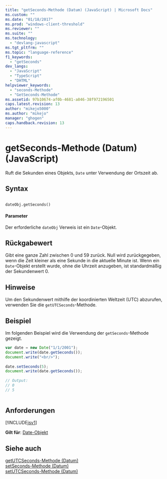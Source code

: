```yaml
---
title: "getSeconds-Methode (Datum) (JavaScript) | Microsoft Docs"
ms.custom: ""
ms.date: "01/18/2017"
ms.prod: "windows-client-threshold"
ms.reviewer: ""
ms.suite: ""
ms.technology: 
  - "devlang-javascript"
ms.tgt_pltfrm: ""
ms.topic: "language-reference"
f1_keywords: 
  - "getSeconds"
dev_langs: 
  - "JavaScript"
  - "TypeScript"
  - "DHTML"
helpviewer_keywords: 
  - "seconds-Methode"
  - "GetSeconds-Methode"
ms.assetid: 97b10674-af0b-4681-a846-38f972196501
caps.latest.revision: 13
author: "mikejo5000"
ms.author: "mikejo"
manager: "ghogen"
caps.handback.revision: 13
---
```

# getSeconds-Methode (Datum) (JavaScript)
Ruft die Sekunden eines Objekts, `Date` unter Verwendung der Ortszeit ab.  
  
## Syntax  
  
```  
  
dateObj.getSeconds()   
```  
  
#### Parameter  
 Der erforderliche `dateObj` Verweis ist ein `Date`\-Objekt.  
  
## Rückgabewert  
 Gibt eine ganze Zahl zwischen 0 und 59 zurück.  Null wird zurückgegeben, wenn die Zeit kleiner als eine Sekunde in die aktuelle Minute ist.  Wenn ein `Date`\-Objekt erstellt wurde, ohne die Uhrzeit anzugeben, ist standardmäßig der Sekundenwert 0.  
  
## Hinweise  
 Um den Sekundenwert mithilfe der koordinierten Weltzeit \(UTC\) abzurufen, verwenden Sie die `getUTCSeconds`\-Methode.  
  
## Beispiel  
 Im folgenden Beispiel wird die Verwendung der `getSeconds`\-Methode gezeigt.  
  
```javascript  
var date = new Date("1/1/2001");  
document.write(date.getSeconds());  
document.write("<br/>");  
  
date.setSeconds(5);  
document.write(date.getSeconds());  
  
// Output:  
// 0  
// 5  
  
```  
  
## Anforderungen  
 [!INCLUDE[jsv1](../../javascript/misc/includes/jsv1-md.md)]  
  
 **Gilt für**: [Date\-Objekt](../../javascript/reference/date-object-javascript.md)  
  
## Siehe auch  
 [getUTCSeconds\-Methode \(Datum\)](../../javascript/reference/getutcseconds-method-date-javascript.md)   
 [setSeconds\-Methode \(Datum\)](../../javascript/reference/setseconds-method-date-javascript.md)   
 [setUTCSeconds\-Methode \(Datum\)](../../javascript/reference/setutcseconds-method-date-javascript.md)